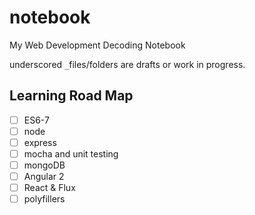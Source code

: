 # notebook
My Web Development Decoding Notebook

underscored `_`files/folders are drafts or work in progress.

## Learning Road Map
- [ ] ES6-7
- [ ] node
- [ ] express
- [ ] mocha and unit testing
- [ ] mongoDB
- [ ] Angular 2
- [ ] React & Flux
- [ ] polyfillers
